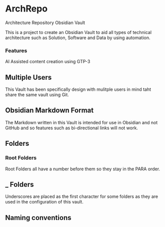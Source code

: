 # ArchRepo
Architecture Repository Obsidian Vault

This is a project to create an Obsidian Vault to aid all types of technical architecture such as Solution, Software and Data by using automation.

### Features
AI Assisted content creation using GTP-3



## Multiple Users
This Vault has been specifically design with mulitple users in mind taht share the same vault using Git.

## Obsidian Markdown Format
The Markdown written in this Vault is intended for use in Obsidian and not GitHub and so features such as bi-directional links will not work.



## Folders
### Root Folders
Root Folders all have a number before them so they stay in the PARA order.

## _ Folders
Underscores are placed as the first character for some folders as they are used in the configuration of this vault.

## Naming conventions
